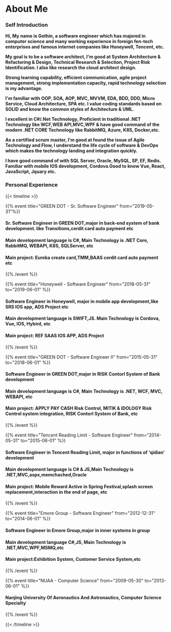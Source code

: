 # About Me

### Self Introduction

**Hi, My name is Gethin, a software engineer which has majored in computer science and many working experience in foreign fen-tech enterprises and famous internet companies like Honeywell, Tencent, etc.**

**My goal is to be a software architect, I'm good at System Architecture & Refactoring & Design, Technical Research & Selection, Project Risk Identification. I also like research the cloud architect design.**

**Strong learning capability, efficient communication, agile project management, strong implementation capacity, rapid technology selection is my advantage.**

**I'm familiar with OOP, SOA, AOP, MVC, MVVM, EDA, BDD, DDD, Micro Service, Cloud Architecture, SPA etc. I value coding standards based on SOLID and know the common styles of Architecture & UML.**

**l excellent in C#/.Net Technology, Proficient in traditional .NET Technology like WCF,WEB API,MVC,WPF & have good command of the modern .NET CORE Technology like RabbitMQ, Azure, K8S, Docker,etc.**

**As a certified scrum master, I'm good at found the issue of Agile Technology and Flow, I understand the life cycle of software & DevOps which makes the technology landing and integration quickly.**

**I have good command of with SQL Server, Oracle, MySQL, SP, EF, Redis. Familiar with mobile IOS development, Cordova.Good to know Vue, React, JavaScript, Jquary etc.**

### Personal Experience

{{< timeline >}}

{{% event title="GREEN DOT - Sr. Software Engineer" from="2019-05-31"%}}

#### Sr. Software Engineer in GREEN DOT,major in back-end system of bank development. like Transitions,cerdit card auto payment etc

#### Main development language is C#, Main Technology is .NET Core, RabbitMQ, WEBAPI, K8S, SQLServer, etc

#### Main project: Eureka create card,TMM,BAAS cerdit card auto payment etc

{{% /event %}}

{{% event title="Honeywell - Software Engineer" from="2018-05-31" to="2019-06-01" %}}

#### Software Engineer in Honeywell, major in mobile app development,like SRS IOS app, ADS Project etc

#### Main development language is SWIFT,JS. Main Technology is Cordova, Vue, IOS, Hybird, etc

#### Main project: REF SAAS IOS APP, ADS Project

{{% /event %}}

{{% event title="GREEN DOT - Software Engineer II" from="2015-05-31" to="2018-06-01" %}}

#### Software Engineer in GREEN DOT,major in RISK Contorl System of Bank development

#### Main development language is C#, Main Technology is .NET, WCF, MVC, WEBAPI, etc

#### Main project: APPLY PAY CASH Risk Control, MITIK & IDOLOGY Risk Control system integration, RISK Contorl System of Bank, etc

{{% /event %}}

{{% event title="Tencent Reading Limit - Software Engineer" from="2014-05-31" to="2015-06-01" %}}

#### Software Engineer in Tencent Reading Limit, major in functions of 'qidian' development

#### Main development language is C# & JS,Main Technology is .NET,MVC,aspx,memchached,Oracle

#### Main project: Mobile Reward Active in Spring Festival,splash screen replacement,interaction in the end of page, etc

{{% /event %}}

{{% event title="Emore Group - Software Engineer" from="2012-12-31" to="2014-06-01" %}}

#### Software Engineer in Emore Group,major in inner systems in group

#### Main development language  C#,JS, Main Technology is .NET,MVC,WPF,MSMQ,etc

#### Main project:Exhibition System, Customer Service System,etc

{{% /event %}}

{{% event title="NUAA - Computer Science" from="2009-05-30" to="2013-06-01" %}}

#### Nanjing University Of Aeronautics And Astronautics, Computer Science Specialty

{{% /event %}}

{{< /timeline >}}

